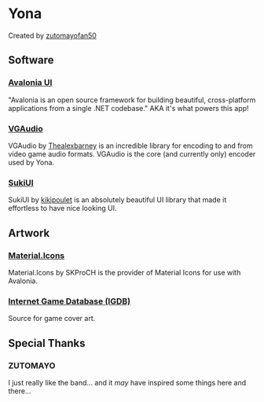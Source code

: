 ﻿# Yona
Created by [zutomayofan50](https://github.com/MirrorTuneZM)

## Software

### [Avalonia UI](https://avaloniaui.net/)
"Avalonia is an open source framework for building beautiful, cross-platform applications from a single .NET codebase." AKA it's what powers this app!

### [VGAudio](https://github.com/Thealexbarney/VGAudio)
VGAudio by [Thealexbarney](https://github.com/Thealexbarney) is an incredible library for encoding to and from video game audio formats. VGAudio is the core (and currently only) encoder used by Yona.

### [SukiUI](https://github.com/kikipoulet/SukiUI)
SukiUI by [kikipoulet](https://github.com/kikipoulet) is an absolutely beautiful UI library that made  it effortless to have nice looking UI.

## Artwork

### [Material.Icons](https://github.com/SKProCH/Material.Icons)
Material.Icons by SKProCH is the provider of Material Icons for use with Avalonia.

### [Internet Game Database (IGDB)](https://www.igdb.com/)
Source for game cover art.

## Special Thanks

### ZUTOMAYO
I just really like the band... and it *may* have inspired some things here and there...